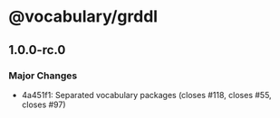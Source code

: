 # @vocabulary/grddl

## 1.0.0-rc.0

### Major Changes

- 4a451f1: Separated vocabulary packages (closes #118, closes #55, closes #97)
